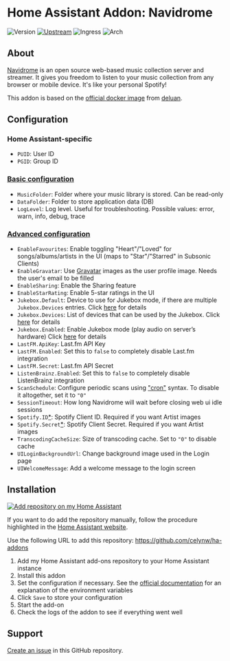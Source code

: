 # Home Assistant Addon: Navidrome

![Version](https://img.shields.io/badge/dynamic/json?label=Version&query=%24.version&url=https%3A%2F%2Fraw.githubusercontent.com%2Fcelynw%2Fha-addons%2Fmaster%2Fnavidrome%2Fconfig.json)
[![Upstream](https://img.shields.io/github/v/release/navidrome/navidrome?label=Upstream)](https://github.com/navidrome/navidrome/tree/v0.51.1)
![Ingress](https://img.shields.io/badge/dynamic/json?label=Ingress&query=%24.ingress&url=https%3A%2F%2Fraw.githubusercontent.com%2Fcelynw%2Fha-addons%2Fmaster%2Fnavidrome%2Fconfig.json)
![Arch](https://img.shields.io/badge/dynamic/json?color=success&label=Arch&query=%24.arch&url=https%3A%2F%2Fraw.githubusercontent.com%2Fcelynw%2Fha-addons%2Fmaster%2Fnavidrome%2Fconfig.json)

<!-- [![Codacy Badge](https://app.codacy.com/project/badge/Grade/9c6cf10bdbba45ecb202d7f579b5be0e)](https://www.codacy.com/gh/alexbelgium/hassio-addons/dashboard?utm_source=github.com&utm_medium=referral&utm_content=alexbelgium/hassio-addons&utm_campaign=Badge_Grade) -->
<!-- [![GitHub Super-Linter](https://img.shields.io/github/actions/workflow/status/alexbelgium/hassio-addons/weekly-supelinter.yaml?label=Lint%20code%20base)](https://github.com/alexbelgium/hassio-addons/actions/workflows/weekly-supelinter.yaml) -->
<!-- [![Builder](https://img.shields.io/github/actions/workflow/status/alexbelgium/hassio-addons/onpush_builder.yaml?label=Builder)](https://github.com/alexbelgium/hassio-addons/actions/workflows/onpush_builder.yaml) -->

## About

[Navidrome](https://github.com/navidrome/navidrome) is an open source web-based music collection server and streamer.
It gives you freedom to listen to your music collection from any browser or mobile device.
It's like your personal Spotify!

This addon is based on the [official docker image](https://hub.docker.com/r/deluan/navidrome) from [deluan](https://hub.docker.com/u/deluan).

## Configuration

### Home Assistant-specific

- `PUID`: User ID
- `PGID`: Group ID

### [Basic configuration](https://www.navidrome.org/docs/usage/configuration-options/#basic-configuration)

- `MusicFolder`: Folder where your music library is stored. Can be read-only
- `DataFolder`: Folder to store application data (DB)
- `LogLevel`: Log level. Useful for troubleshooting. Possible values: error, warn, info, debug, trace

### [Advanced configuration](https://www.navidrome.org/docs/usage/configuration-options/#advanced-configuration)

- `EnableFavourites`: Enable toggling "Heart"/"Loved" for songs/albums/artists in the UI (maps to "Star"/"Starred" in Subsonic Clients)
- `EnableGravatar`: Use [Gravatar](https://gravatar.com/) images as the user profile image. Needs the user's email to be filled
- `EnableSharing`: Enable the Sharing feature
- `EnableStarRating`: Enable 5-star ratings in the UI
- `Jukebox.Default`: Device to use for Jukebox mode, if there are multiple `Jukebox.Devices` entries. Click [here](https://www.navidrome.org/docs/usage/jukebox/#configuration) for details
- `Jukebox.Devices`: List of devices that can be used by the Jukebox. Click [here](https://www.navidrome.org/docs/usage/jukebox/#configuration) for details
- `Jukebox.Enabled`: Enable Jukebox mode (play audio on server’s hardware) Click [here](https://www.navidrome.org/docs/usage/jukebox/#configuration) for details
- `LastFM.ApiKey`: Last.fm API Key
- `LastFM.Enabled`: Set this to `false` to completely disable Last.fm integration
- `LastFM.Secret`: Last.fm API Secret
- `ListenBrainz.Enabled`: Set this to `false` to completely disable ListenBrainz integration
- `ScanSchedule`: Configure periodic scans using ["cron"](https://crontab.guru/) syntax. To disable it altogether, set it to `"0"`
- `SessionTimeout`: How long Navidrome will wait before closing web ui idle sessions
- `Spotify.ID`[*](https://www.navidrome.org/docs/usage/external-integrations/#spotify): Spotify Client ID. Required if you want Artist images
- `Spotify.Secret`[*](https://www.navidrome.org/docs/usage/external-integrations/#spotify): Spotify Client Secret. Required if you want Artist images
- `TranscodingCacheSize`: Size of transcoding cache. Set to `"0"` to disable cache
- `UILoginBackgroundUrl`: Change background image used in the Login page
- `UIWelcomeMessage`: Add a welcome message to the login screen

## Installation

[![Add repository on my Home Assistant][repository-badge]][repository-url]

If you want to do add the repository manually, follow the procedure highlighted in the [Home Assistant website](https://home-assistant.io/hassio/installing_third_party_addons).

Use the following URL to add this repository: https://github.com/celynw/ha-addons

1. Add my Home Assistant add-ons repository to your Home Assistant instance
1. Install this addon
1. Set the configuration if necessary.
   See the [official documentation](https://www.navidrome.org/docs/usage/configuration-options/) for an explanation of the environment variables
1. Click `Save` to store your configuration
1. Start the add-on
1. Check the logs of the addon to see if everything went well

## Support

[Create an issue](https://github.com/celynw/ha-addons/issues) in this GitHub repository.

[repository-badge]: https://img.shields.io/badge/Add%20repository%20to%20my-Home%20Assistant-41BDF5?logo=home-assistant&style=for-the-badge
[repository-url]: https://my.home-assistant.io/redirect/supervisor_add_addon_repository/?repository_url=https%3A%2F%2Fgithub.com%2Fcelynw%2Fha-addons

